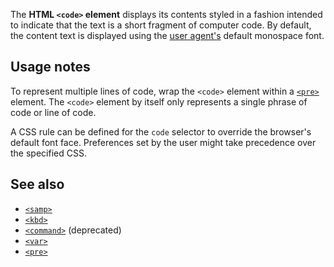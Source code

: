 <!-- <short-description> -->
The **HTML `<code>` element** displays its contents styled in a fashion
intended to indicate that the text is a short fragment of computer
code. By default, the content text is displayed using the
[user agent's](/en-US/docs/Glossary/user_agent) default monospace font.
<!-- </short-description> -->

<!-- <overview> -->
<!-- </overview> -->

<!-- <usage-notes> -->
Usage notes
-----------
To represent multiple lines of code, wrap the `<code>` element within a
[`<pre>`](/en-US/docs/Web/HTML/Element/pre)
element. The `<code>` element by itself only represents a single phrase
of code or line of code.

A CSS rule can be defined for the `code` selector to override the
browser's default font face. Preferences set by the user might take
precedence over the specified CSS.
<!-- </usage-notes> -->

<!-- <see-also> -->
See also
--------

-   [`<samp>`](/en-US/docs/Web/HTML/Element/samp)
-   [`<kbd>`](/en-US/docs/Web/HTML/Element/kbd)
-   [`<command>`](/en-US/docs/Web/HTML/Element/command)
    (deprecated)
-   [`<var>`](/en-US/docs/Web/HTML/Element/var)
-   [`<pre>`](/en-US/docs/Web/HTML/Element/pre)
<!-- </see-also> -->
